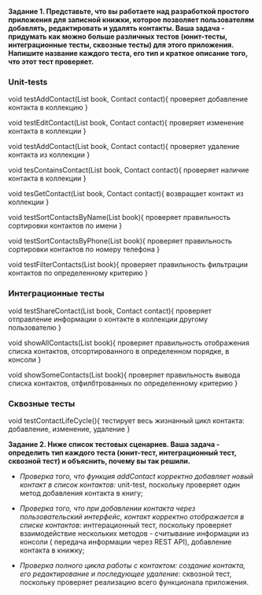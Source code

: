 **Задание 1. Представьте, что вы работаете над разработкой простого приложения для записной книжки,
которое позволяет пользователям добавлять, редактировать и удалять контакты.
Ваша задача - придумать как можно больше различных тестов (юнит-тесты, интеграционные тесты, сквозные тесты)
для этого приложения. Напишите название каждого теста, его тип и краткое описание того, что этот тест
проверяет.**

### Unit-tests

void testAddContact(List<Contact> book, Contact contact){
проверяет добавление контакта в коллекцию
}

void testEditContact(List<Contact> book, Contact contact){
проверяет изменение контакта в коллекции
}

void testAddContact(List<Contact> book, Contact contact){
проверяет удаление контакта из коллекции
}

void tesContainsContact(List<Contact> book, Contact contact){
проверяет наличие контакта в коллекции
}

void tesGetContact(List<Contact> book, Contact contact){
возвращает контакт из коллекции
}

void testSortContactsByName(List<Contact> book){
проверяет правильность сортировки контактов по имени
}

void testSortContactsByPhone(List<Contact> book){
проверяет правильность сортировки контактов по номеру телефона
}

void testFilterContacts(List<Contact> book){
проверяет правильность фильтрации контактов по определенному критерию
}

### Интеграционные тесты

void testShareContact(List<Contact> book, Contact contact){
проверяет отправление информации о контакте в коллекции другому пользователю
}

void showAllContacts(List<Contact> book){
проверяет правильность отображения списка контактов, отсортированного в определенном порядке, в консоли
}

void showSomeContacts(List<Contact> book){
проверяет правильность вывода списка контактов, отфилбтрованных по определенному критерию
}

### Сквозные тесты

void testContactLifeCycle(){
тестирует весь жизнанный цикл контакта: добавление, изменение, удаление
}

**Задание 2. Ниже список тестовых сценариев. Ваша задача - определить тип каждого теста
(юнит-тест, интеграционный тест, сквозной тест) и объяснить, почему вы так решили.**

* *Проверка того, что функция addContact корректно добавляет новый контакт в список контактов:*
  unit-test, поскольку проверяет один метод добавления контакта в книгу;

* *Проверка того, что при добавлении контакта через пользовательский интерфейс, контакт корректно
  отображается в списке контактов:*
  интгерационный тест, поскольку проверяет взаимодействие нескольких методов - считывание информации из консоли
  ( передача информации через REST API), добавление контакта в книжку;

* *Проверка полного цикла работы с контактом: создание контакта, его редактирование и последующее удаление:*
  сквозной тест, поскольку проверяет реализацию всего функционала приложения.